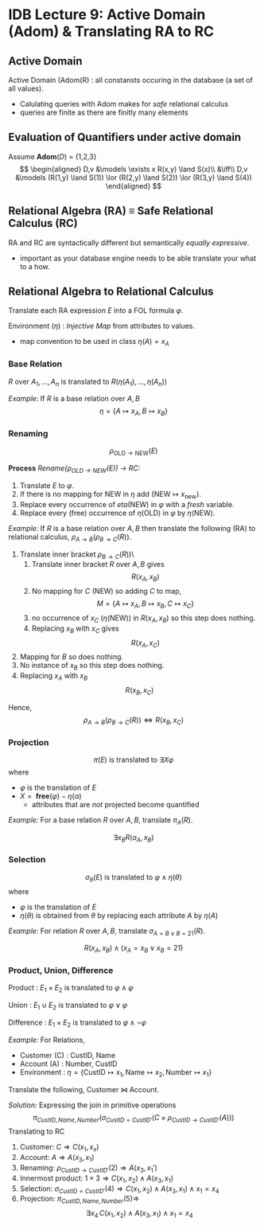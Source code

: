 
# IDB Lecture 9: Active Domain (Adom) & Translating RA to RC

## Active Domain 
Active Domain (Adom(R)
  : all constansts occuring in the database (a set of all values).

  - Calulating queries with Adom makes for _safe_ relational calculus
  - queries are finite as there are finitly many elements

## Evaluation of Quantifiers under active domain
Assume __Adom__($D$) = {1,2,3}
$$
\begin{aligned}
D,v &\models \exists x R(x,y) \land S(x)\\
&\iff\\
D,v &\models (R(1,y) \land S(1)) \lor (R(2,y) \land S(2)) \lor (R(3,y) \land S(4))
\end{aligned}
$$

## Relational Algebra (RA) $\equiv$ Safe Relational Calculus (RC)
RA and RC are syntactically different but semantically _equally expressive_.

  - important as your database engine needs to be able translate your what to a how.

## Relational Algebra to Relational Calculus
Translate each RA expression $E$ into a FOL formula $\varphi$.

Environment ($\eta$)
  : _Injective Map_ from attributes to values.

  - map convention to be used in class $\eta (A) = x_A$ 

### Base Relation
  

$R$ over $A_1,...,A_n$ is translated to $R(\eta(A_1),...,\eta(A_n))$

_Example:_ If $R$ is a base relation over $A,B$
$$\eta = \{ A \mapsto x_A, B \mapsto x_B \}$$

### Renaming

$$\rho_{\text{OLD} \rightarrow \text{NEW}} (E)$$

__Process__ _Rename($\rho_{\text{OLD} \rightarrow \text{NEW}} (E)$) $\rightarrow$ RC:_

  1. Translate $E$ to $\varphi$.
  2. If there is no mapping for NEW in $\eta$ add $\{ \text{NEW} \mapsto x_{\text{new}} \}$.
  3. Replace every occurrence of $eta(\text{NEW})$ in $\varphi$ with a _fresh_ variable.
  4. Replace every (free) occurrence of $\eta(\text{OLD})$ in $\varphi$ by $\eta(\text{NEW})$.

_Example:_ If $R$ is a base relation over $A,B$ then translate the following (RA) to relational calculus, $\rho_{A \rightarrow B}(\rho_{B \rightarrow C}(R))$.

  1. Translate inner bracket $\rho_{B \rightarrow C}(R))$\
      1. Translate inner bracket $R$ over $A,B$ gives 
$$R(x_A,x_B)$$
      2. No mapping for $C$ (NEW) so adding $C$ to map,
$$M = \{ A \mapsto x_A, B \mapsto x_B,  C \mapsto x_C \}$$
      3. no occurrence of $x_C$ ($\eta$(NEW)) in $R(x_A,x_B)$ so this step does nothing.
      4. Replacing $x_B$ with $x_C$ gives
$$R(x_A,x_C)$$
  2. Mapping for $B$ so does nothing.
  3. No instance of $x_B$ so this step does nothing.
  4. Replacing $x_A$ with $x_B$
$$R(x_B,x_C)$$
  
Hence, 
$$\rho_{A \rightarrow B}(\rho_{B \rightarrow C}(R)) \iff R(x_B,x_C)$$


### Projection
$$\pi(E) \text{ is translated to } \exists X \varphi$$
where

  - $\varphi$ is the translation of $E$
  - $X = \textbf{ free}(\varphi) - \eta(\alpha)$
    - attributes that are _not_ projected become quantified

_Example:_ For a base relation $R$ over $A,B$, translate $\pi_A(R)$.

$$\exists x_B R(a_A,x_B)$$


### Selection
$$\sigma_{\theta}(E) \text{ is translated to } \varphi \land \eta(\theta)$$
where

  - $\varphi$ is the translation of $E$
  - $\eta(\theta)$ is obtained from $\theta$ by replacing each attribute $A$ by $\eta(A)$

_Example:_ For relation $R$ over $A,B$, translate $\sigma_{A = B \lor B = 21}(R)$.

$$R(x_A,x_B) \land (x_A = x_B \lor x_B =21)$$

### Product, Union, Difference

Product
  : $E_1 \times E_2 \text{ is translated to } \varphi \land \varphi$

Union
  : $E_1 \cup E_2 \text{ is translated to } \varphi \lor \varphi$

Difference
  : $E_1 \times E_2 \text{ is translated to } \varphi \land \neg \varphi$


_Example:_ For Relations,
 
  - Customer (C) : CustID, Name
  - Account (A) : Number, CustID
  - Environment : $\eta = \{\text{CustID} \mapsto x_1, \text{Name} \mapsto x_2,  \text{Number} \mapsto x_1\}$

Translate the following, Customer $\bowtie$ Account.


_Solution:_ Expressing the join in primitive operations
$$\pi_{CustID,Name,Number}(\sigma_{CustID = CustID'}(C \times \rho_{CustID \rightarrow CustID'}(A)))$$
Translating to RC

  1. Customer: $C \Rightarrow C(x_1,x_x)$
  2. Account: $A \Rightarrow A(x_3,x_1)$
  3. Renaming: $\rho_{CustID \rightarrow CustID'}(2) \Rightarrow A(x_3,x_1')$
  4. Innermost product: $1 \times 3 \Rightarrow C(x_1,x_2) \land A(x_3,x_1)$
  5. Selection: $\sigma_{CustID = CustID'}(4) \Rightarrow C(x_1,x_2) \land A(x_3,x_1) \land x_1 = x_4$
  6. Projection: $\pi_{CustID,Name,Number}(5) \Rightarrow$
  $$\exists x_4 \, C(x_1,x_2) \land A(x_3,x_1) \land x_1 = x_4$$







